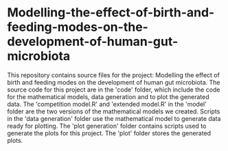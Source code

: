 # Modelling-the-effect-of-birth-and-feeding-modes-on-the-development-of-human-gut-microbiota
This repository contains source files for the project: Modelling the effect of birth and feeding modes on the development of human gut microbiota.
The source code for this project are in the 'code' folder, which include the code for the mathematical models, data generation and to plot the generated data. 
The 'competition model.R' and 'extended model.R' in the 'model' folder are the two versions of the mathematical models we created. 
Scripts in the 'data generation' folder use the mathematical model to generate data ready for plotting. 
The 'plot generation' folder contains scripts used to generate the plots for this project. 
The 'plot' folder stores the generated plots. 



